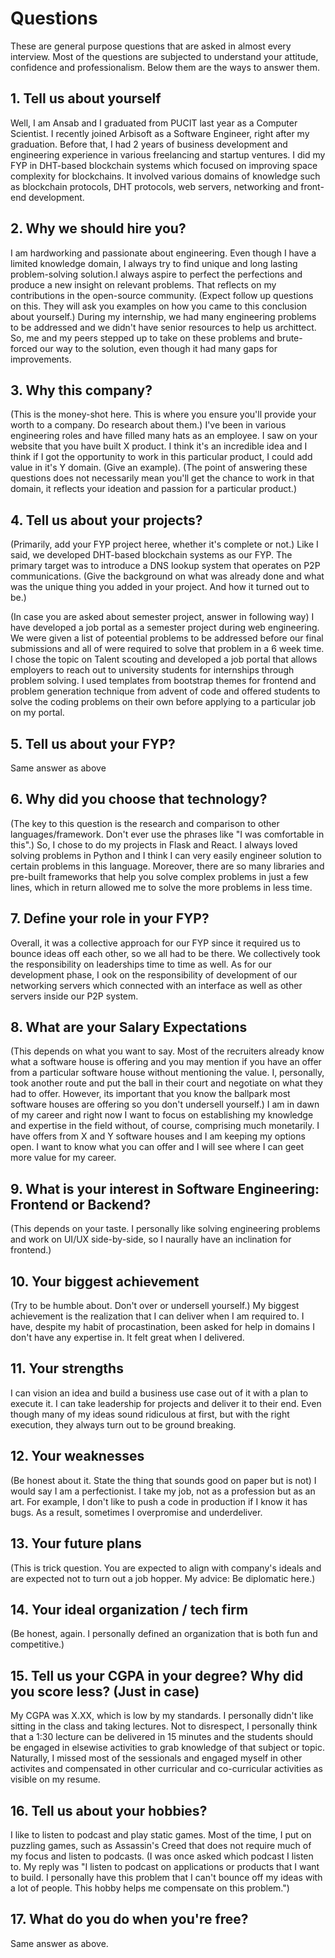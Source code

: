 # Questions
These are general purpose questions that are asked in almost every interview. Most of the questions are subjected to understand your attitude, confidence and professionalism. Below them are the ways to answer them.

## 1. Tell us about yourself
Well, I am Ansab and I graduated from PUCIT last year as a Computer Scientist. I recently joined Arbisoft as a Software Engineer, right after my graduation. Before that, I had 2 years of business development and engineering experience in various freelancing and startup ventures. I did my FYP in DHT-based blockchain systems which focused on improving space complexity for blockchains. It involved various domains of knowledge such as blockchain protocols, DHT protocols, web servers, networking and front-end development.

## 2. Why we should hire you?
I am hardworking and passionate about engineering. Even though I have a limited knowledge domain, I always try to find unique and long lasting problem-solving solution.I always aspire to perfect the perfections and produce a new insight on relevant problems. That reflects on my contributions in the open-source community. (Expect follow up questions on this. They will ask you examples on how you came to this conclusion about yourself.) During my internship, we had many engineering problems to be addressed and we didn't have senior resources to help us archittect. So, me and my peers stepped up to take on these problems and brute-forced our way to the solution, even though it had many gaps for improvements.

## 3. Why this company?
(This is the money-shot here. This is where you ensure you'll provide your worth to a company. Do research about them.) I've been in various engineering roles and have filled many hats as an employee. I saw on your website that you have built X product. I think it's an incredible idea and I think if I got the opportunity to work in this particular product, I could add value in it's Y domain. (Give an example). 
(The point of answering these questions does not necessarily mean you'll get the chance to work in that domain, it reflects your ideation and passion for a particular product.)

## 4. Tell us about your projects?
(Primarily, add your FYP project heree, whether it's complete or not.) Like I said, we developed DHT-based blockchain systems as our FYP. The primary target was to introduce a DNS lookup system that operates on P2P communications. (Give the background on what was already done and what was the unique thing you added in your project. And how it turned out to be.)

(In case you are asked about semester project, answer in following way) I have developed a job portal as a semester project during web engineering. We were given a list of poteential problems to be addressed before our final submissions and all of were required to solve that problem in a 6 week time. I chose the topic on Talent scouting and developed a job portal that allows employers to reach out to university students for internships through problem solving. I used templates from bootstrap themes for frontend and problem generation technique from advent of code and offered students to solve the coding problems on their own before applying to a particular job on my portal.

## 5. Tell us about your FYP?
Same answer as above

## 6. Why did you choose that technology?
(The key to this question is the research and comparison to other languages/framework. Don't ever use the phrases like "I was comfortable in this".) So, I chose to do my projects in Flask and React. I always loved solving problems in Python and I think I can very easily engineer solution to certain problems in this language. Moreover, there are so many libraries and pre-built frameworks that help you solve complex problems in just a few lines, which in return allowed me to solve the more problems in less time.

## 7. Define your role in your FYP?
Overall, it was a collective approach for our FYP since it required us to bounce ideas off each other, so we all had to be there. We collectively took the responsibility on leaderships time to time as well. As for our development phase, I ook on the responsibility of development of our networking servers which connected with an interface as well as other servers inside our P2P system.

## 8. What are your Salary Expectations
(This depends on what you want to say. Most of the recruiters already know what a software house is offering and you may  mention if you have an offer from a particular software house without mentioning the value. I, personally, took another route and put the ball in their court and  negotiate on what they had to offer. However, its important that you know the ballpark most software houses are offering so you don't undersell yourself.) I am in dawn of my career and right now I want to focus on establishing my knowledge and expertise in the field without, of course, comprising much monetarily. I have offers from X and Y software houses and I am keeping my options open. I want to know what you can offer and I will see where I can geet more value for my career.

## 9. What is your interest in Software Engineering: Frontend or Backend?
(This depends on your taste. I personally like solving engineering problems and work on UI/UX side-by-side, so I naurally have an inclination for frontend.)

## 10. Your biggest achievement
(Try to be humble about. Don't over or undersell yourself.) My biggest achievement is the realization that I can deliver when I am required to. I have, despite my habit of procastination, been asked for help in domains I don't have any expertise in. It felt great when I delivered.

## 11. Your strengths
I can vision an idea and build a business use case out of it with a plan to execute it. I can take leadership for projects and deliver it to their end. Even though many of my ideas sound ridiculous at first, but with the right execution, they always turn out to be ground breaking.

## 12. Your weaknesses
(Be honest about it. State the thing that sounds good on paper but is not) I would say I am a perfectionist. I take my job, not as a profession but as an art. For example, I don't like to push a code in production if I know it has bugs. As a result, sometimes I overpromise and underdeliver.

## 13. Your future plans
(This is trick question. You are expected to align with company's ideals and are expected not to turn out a job hopper. My advice: Be diplomatic here.)

## 14. Your ideal organization / tech firm
(Be honest, again. I personally defined an organization that is both fun and competitive.)

## 15. Tell us your CGPA in your degree? Why did you score less? (Just in case)
My CGPA was X.XX, which is low by my standards. I personally didn't like sitting in the class and taking lectures. Not to disrespect, I personally think that a 1:30 lecture can be delivered in 15 minutes and the students should be engaged in elsewise activities to grab knowledge of that subject or topic. Naturally, I missed most of the sessionals and engaged myself in other activites and compensated in other curricular and co-curricular activities as visible on my resume.

## 16. Tell us about your hobbies?
I like to listen to podcast and play static games. Most of the time, I put on puzzling games, such as Assassin's Creed that does not require much of my focus and listen to podcasts. (I was once asked which podcast I listen to. My reply was "I listen to podcast on applications or products that I want to build. I personally have this problem that I can't bounce off my ideas with a lot of people. This hobby helps me compensate on this problem.")

## 17. What do you do when you're free?
Same answer as above.